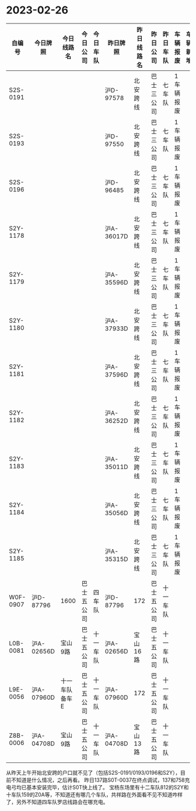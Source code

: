# 2023-02-26
| 自编号      | 今日牌照      | 今日线路名   | 今日公司  | 今日车队 | 昨日牌照      | 昨日线路名 | 昨日公司  | 昨日车队 | 车辆报废  | 车辆新增 | 线路更改  | 车队更改  | 公司更改 | 牌照更改 |
|----------|-----------|---------|-------|------|-----------|-------|-------|------|-------|------|-------|-------|------|------|
| S2S-0191 |           |         |       |      | 沪D-97578  | 北安跨线  | 巴士三公司 | 七车队  | 1车辆报废 |      |       |       |      |      |
| S2S-0193 |           |         |       |      | 沪D-97550  | 北安跨线  | 巴士三公司 | 七车队  | 1车辆报废 |      |       |       |      |      |
| S2S-0196 |           |         |       |      | 沪D-96485  | 北安跨线  | 巴士三公司 | 七车队  | 1车辆报废 |      |       |       |      |      |
| S2Y-1178 |           |         |       |      | 沪A-36017D | 北安跨线  | 巴士三公司 | 七车队  | 1车辆报废 |      |       |       |      |      |
| S2Y-1179 |           |         |       |      | 沪A-35596D | 北安跨线  | 巴士三公司 | 七车队  | 1车辆报废 |      |       |       |      |      |
| S2Y-1180 |           |         |       |      | 沪A-37933D | 北安跨线  | 巴士三公司 | 七车队  | 1车辆报废 |      |       |       |      |      |
| S2Y-1181 |           |         |       |      | 沪A-37596D | 北安跨线  | 巴士三公司 | 七车队  | 1车辆报废 |      |       |       |      |      |
| S2Y-1182 |           |         |       |      | 沪A-36252D | 北安跨线  | 巴士三公司 | 七车队  | 1车辆报废 |      |       |       |      |      |
| S2Y-1183 |           |         |       |      | 沪A-35011D | 北安跨线  | 巴士三公司 | 七车队  | 1车辆报废 |      |       |       |      |      |
| S2Y-1184 |           |         |       |      | 沪A-35056D | 北安跨线  | 巴士三公司 | 七车队  | 1车辆报废 |      |       |       |      |      |
| S2Y-1185 |           |         |       |      | 沪A-35315D | 北安跨线  | 巴士三公司 | 七车队  | 1车辆报废 |      |       |       |      |      |
| W0F-0907 | 沪D-87796  | 1600    | 巴士五公司 | 四车队  | 沪D-87796  | 172   | 巴士五公司 | 十一车队 |       |      | 3线路更改 | 4车队更改 |      |      |
| L0B-0081 | 沪A-02656D | 宝山9路    | 巴士五公司 | 十一车队 | 沪A-02656D | 宝山16路 | 巴士五公司 | 十一车队 |       |      | 3线路更改 |       |      |      |
| L9E-0056 | 沪A-07960D | 十一车队备车E | 巴士五公司 | 十一车队 | 沪A-07960D | 172   | 巴士五公司 | 十一车队 |       |      | 3线路更改 |       |      |      |
| Z8B-0006 | 沪A-04708D | 宝山9路    | 巴士五公司 | 十一车队 | 沪A-04708D | 宝山13路 | 巴士五公司 | 十一车队 |       |      | 3线路更改 |

从昨天上午开始北安跨的户口就不见了（包括S2S-0191/0193/0196和S2Y），目前不知道是什么情况，之后再看。
昨日137路S0T-0037在终点调试，137和758充电弓均已基本安装完毕，估计S0T快上线了。
宝杨东场里有十二车队812的S2Y和十车队159的Z0A等，不知道还有哪几个车队，共祥路在外面看不见不知道咋样了，另外不知道四车队罗店线路会在哪充电。
